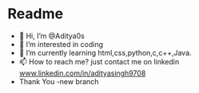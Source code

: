 # Readme
- 👋 Hi, I’m @Aditya0s
- 👀 I’m interested in coding
- 🌱 I’m currently learning html,css,python,c,c++,Java.
- 📫 How to reach me? just contact me on linkedin www.linkedin.com/in/adityasingh9708
- Thank You
-new branch
<!---
Aditya0s/Aditya0s is a ✨ special ✨ repository because its `README.md` (this file) appears on your GitHub profile.
You can click the Preview link to take a look at your changes.
--->
